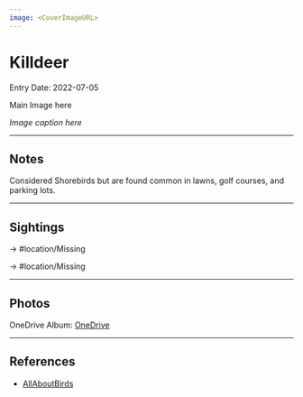 ```yaml
---
image: <CoverImageURL>
---
```


# Killdeer
Entry Date: 2022-07-05

Main Image here

*Image caption here*

---------------------------------------------------------------
## Notes
Considered Shorebirds but are found common in lawns, golf courses, and parking lots.

---------------------------------------------------------------
## Sightings

-> #location/Missing

-> #location/Missing

---------------------------------------------------------------
## Photos
OneDrive Album: [OneDrive](linkhere)

---------------------------------------------------------------
## References
- [AllAboutBirds](linkUrl)